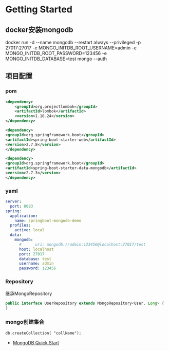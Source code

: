 # Getting Started

## docker安装mongodb
docker run -d --name mongodb --restart always --privileged -p 27017:27017 -e MONGO_INITDB_ROOT_USERNAME=admin -e MONGO_INITDB_ROOT_PASSWORD=123456 -e MONGO_INITDB_DATABASE=test mongo --auth

## 项目配置
### pom
```xml
<dependency>
    <groupId>org.projectlombok</groupId>
    <artifactId>lombok</artifactId>
    <version>1.18.24</version>
</dependency>

<dependency>
<groupId>org.springframework.boot</groupId>
<artifactId>spring-boot-starter-web</artifactId>
<version>2.7.8</version>
</dependency>

<dependency>
<groupId>org.springframework.boot</groupId>
<artifactId>spring-boot-starter-data-mongodb</artifactId>
<version>2.7.3</version>
</dependency>
```

### yaml
```yaml
server:
  port: 8083
spring:
  application:
    name: springboot-mongodb-demo
  profiles:
    active: local
  data:
    mongodb:
      #      uri: mongodb://admin:123456@localhost:27017/test
      host: localhost
      port: 27017
      database: test
      username: admin
      password: 123456
```

### Repository
继承MongoRepository
```java
public interface UserRepository extends MongoRepository<User, Long> {
}
```

### mongo创建集合
```shell
db.createCollection( "collName");
```


* [MongoDB Quick Start](https://spring.io/guides/gs/accessing-data-mongodb/)

